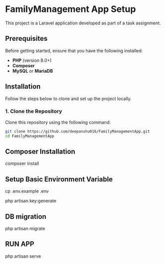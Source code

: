 # FamilyManagement App Setup

This project is a Laravel application developed as part of a task assignment.

## Prerequisites

Before getting started, ensure that you have the following installed:
- **PHP** (version 8.0+)
- **Composer**
- **MySQL** or **MariaDB**

## Installation

Follow the steps below to clone and set up the project locally.

### 1. Clone the Repository

Clone this repository using the following command:

```bash
git clone https://github.com/deepanshu016/FamilyManagementApp.git
cd FamilyManagementApp
```
## Composer Installation
composer install

## Setup Basic Environment Variable
cp .env.example .env


php artisan key:generate




## DB migration
php artisan migrate

## RUN APP
php artisan serve



